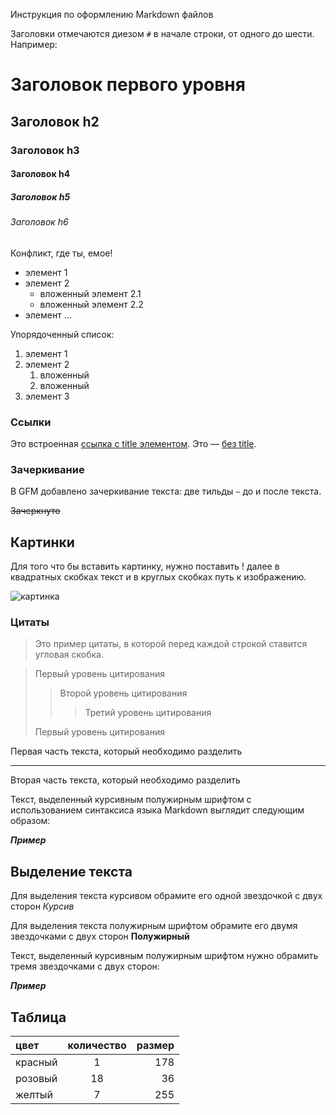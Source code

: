 Инструкция по оформлению Markdown файлов

Заголовки отмечаются диезом `#` в начале строки, от одного до шести. Например:

# Заголовок первого уровня #
## Заголовок h2
### Заголовок h3
#### Заголовок h4
##### Заголовок h5
###### Заголовок h6

Конфликт, где ты, емое!
* элемент 1
* элемент 2
    * вложенный элемент 2.1
    * вложенный элемент 2.2
* элемент ...

Упорядоченный список:

1. элемент 1
2. элемент 2
    1. вложенный
    2. вложенный
3. элемент 3

### Ссылки

Это встроенная [ссылка с title элементом](http://example.com/link "Я ссылка"). Это — [без title](http://example.com/link).


[1]: http://example.com/ "Optional Title Here"
[2]: http://example.com/some
[id]: http://example.com/links (Optional Title Here)
[короткая запись]: http://example.com/short


### Зачеркивание

В GFM добавлено зачеркивание текста: две тильды `~` до и после текста.

~~Зачеркнуто~~

## Картинки

Для того что бы вставить картинку, нужно поставить ! далее в квадратных скобках текст и в круглых скобках путь к изображению.

![картинка](kot.jpg)


### Цитаты

>Это пример цитаты,
>в которой перед каждой строкой
>ставится угловая скобка.

> Первый уровень цитирования
>> Второй уровень цитирования
>>> Третий уровень цитирования
>
>Первый уровень цитирования

Первая часть текста, который необходимо разделить
***
Вторая часть текста, который необходимо разделить

Текст, выделенный курсивным полужирным шрифтом с использованием синтаксиса языка Markdown выглядит следующим образом:

***Пример***

## Выделение текста

 Для выделения текста курсивом обрамите его одной звездочкой с двух сторон  *Курсив*

Для выделения текста полужирным шрифтом обрамите его двумя звездочками с двух сторон
**Полужирный**

Текст, выделенный курсивным полужирным шрифтом нужно обрамить тремя звездочками с двух сторон:

***Пример***

## Таблица

цвет | количество | размер
:----|:----------:|-------:|
красный | 1 | 178
розовый | 18 | 36
желтый | 7 | 255